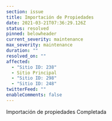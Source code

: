 ```yaml
---
section: issue
title: Importación de Propiedades
date: 2021-03-21T07:36:29.126Z
status: resolved
pinned: belowheader
current_severity: maintenance
max_severity: maintenance
duration: ""
resolved_on: ""
affected:
  - "Sitio ID: 238"
  - Sitio Principal
  - "Sitio ID: 298"
  - "Sitio ID: 248"
twitterFeed: ""
enableComments: false
---
```

Importación de propiedades Completada